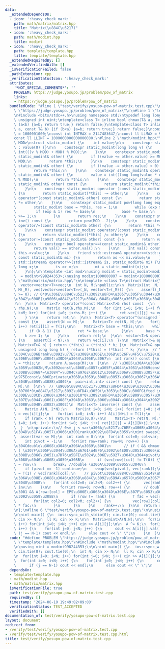 ```yaml
---
data:
  _extendedDependsOn:
  - icon: ':heavy_check_mark:'
    path: math/matrix/matrix.hpp
    title: "Matrix(\u884C\u5217)"
  - icon: ':heavy_check_mark:'
    path: math/modint.hpp
    title: modint
  - icon: ':heavy_check_mark:'
    path: template/template.hpp
    title: template/template.hpp
  _extendedRequiredBy: []
  _extendedVerifiedWith: []
  _isVerificationFailed: false
  _pathExtension: cpp
  _verificationStatusIcon: ':heavy_check_mark:'
  attributes:
    '*NOT_SPECIAL_COMMENTS*': ''
    PROBLEM: https://judge.yosupo.jp/problem/pow_of_matrix
    links:
    - https://judge.yosupo.jp/problem/pow_of_matrix
  bundledCode: "#line 1 \"test/verify/yosupo-pow-of-matrix.test.cpp\"\n#define PROBLEM\
    \ \"https://judge.yosupo.jp/problem/pow_of_matrix\"\n\n#line 1 \"template/template.hpp\"\
    \n#include <bits/stdc++.h>\nusing namespace std;\ntypedef long long ll;\ntypedef\
    \ unsigned int uint;\ntemplate<class T> inline bool chmax(T& a, const T& b) {if\
    \ (a<b) {a=b; return true;} return false;}\ntemplate<class T> inline bool chmin(T&\
    \ a, const T& b) {if (b<a) {a=b; return true;} return false;}\nconst int INTINF\
    \ = 1000001000;\nconst int INTMAX = 2147483647;\nconst ll LLMAX = 9223372036854775807;\n\
    const ll LLINF = 1000000000000000000;\n#line 2 \"math/modint.hpp\"\ntemplate<int\
    \ MOD>\nstruct static_modint {\n    int value;\n\n    constexpr static_modint()\
    \ : value(0) {}\n\n    constexpr static_modint(long long v) {\n        value =\
    \ int(((v % MOD) + MOD) % MOD);\n    }\n\n    constexpr static_modint& operator+=(const\
    \ static_modint& other) {\n        if ((value += other.value) >= MOD) value -=\
    \ MOD;\n        return *this;\n    }\n\n    constexpr static_modint& operator-=(const\
    \ static_modint& other) {\n        if ((value -= other.value) < 0) value += MOD;\n\
    \        return *this;\n    }\n\n    constexpr static_modint& operator*=(const\
    \ static_modint& other) {\n        value = int((long long)value * other.value\
    \ % MOD);\n        return *this;\n    }\n\n    constexpr static_modint operator+(const\
    \ static_modint& other) const {\n        return static_modint(*this) += other;\n\
    \    }\n\n    constexpr static_modint operator-(const static_modint& other) const\
    \ {\n        return static_modint(*this) -= other;\n    }\n\n    constexpr static_modint\
    \ operator*(const static_modint& other) const {\n        return static_modint(*this)\
    \ *= other;\n    }\n\n    constexpr static_modint pow(long long exp) const {\n\
    \        static_modint base = *this, res = 1;\n        while (exp > 0) {\n   \
    \         if (exp & 1) res *= base;\n            base *= base;\n            exp\
    \ >>= 1;\n        }\n        return res;\n    }\n\n    constexpr static_modint\
    \ inv() const {\n        return pow(MOD - 2);\n    }\n\n    constexpr static_modint&\
    \ operator/=(const static_modint& other) {\n        return *this *= other.inv();\n\
    \    }\n\n    constexpr static_modint operator/(const static_modint& other) const\
    \ {\n        return static_modint(*this) /= other;\n    }\n\n    constexpr bool\
    \ operator!=(const static_modint& other) const {\n        return val() != other.val();\n\
    \    }\n\n    constexpr bool operator==(const static_modint& other) const {\n\
    \        return val() == other.val();\n    }\n\n    int val() const {\n      return\
    \ this->value;\n    }\n\n    friend std::ostream& operator<<(std::ostream& os,\
    \ const static_modint& mi) {\n        return os << mi.value;\n    }\n\n    friend\
    \ std::istream& operator>>(std::istream& is, static_modint& mi) {\n        long\
    \ long x;\n        is >> x;\n        mi = static_modint(x);\n        return is;\n\
    \    }\n};\n\ntemplate <int mod>\nusing modint = static_modint<mod>;\nusing modint998244353\
    \  = modint<998244353>;\nusing modint1000000007 = modint<1000000007>;\n#line 2\
    \ \"math/matrix/matrix.hpp\"\n\ntemplate <class T>\nstruct Matrix{\nprivate: \n\
    \  vector<vector<T>>vec;\n  int N, M;\npublic:\n\n  Matrix(int _N, int _M) : N(_N),\
    \ M(_M), vec(vector<vector<T>>(_N, vector<T>(_M))) {\n    assert(_N >= 0 && _M\
    \ >= 0); // 0*0\u306E\u884C\u5217\u3092\u8FD4\u3057\u305F\u3044\u3068\u304D\u3082\
    \u3042\u308B(\u9006\u884C\u5217\u306A\u304B\u3063\u305F\u3068\u304D\u3068\u304B\
    )\n  }\n\n  Matrix<T> operator*(const Matrix<T>& rhs) const  {\n    assert(M ==\
    \ rhs.N);\n    Matrix ret(N,rhs.M);\n    for (int i=0; i<N; i++) for (int k=0;\
    \ k<M; k++) for(int j=0; j<rhs.M; j++) {\n      ret.vec[i][j] += vec[i][k] * rhs.vec[k][j];\n\
    \    } \n\n    return ret;\n  }\n\n  Matrix<T> operator^(unsigned long long k)\
    \ const {\n    assert(N == M);\n    Matrix<T> ret(N, N);\n    for(int i=0; i<N;\
    \ i++) ret[i][i] = T(1);\n\n    Matrix<T> base = *this;\n\n    while (k > 0) {\n\
    \      if (k & 1) {\n        ret *= base;\n      }\n\n      base *= base;\n  \
    \    k >>= 1; \n    }\n\n    return ret;\n  }\n\n  vector<T>& operator[](int i)\
    \ {\n    assert(i < N);\n    return vec[i];\n  }\n\n  Matrix<T>& operator*=(const\
    \ Matrix<T>& b) { return (*this) = (*this) * b; }\n  Matrix<T>& operator^=(const\
    \ unsigned long long k) { return (*this) = (*this) ^ k; }\n\n  // \u3055\u3059\
    \u304C\u306Brank\u3092\u77E5\u308B\u306E\u306B\u526F\u4F5C\u7528\u304C\u3042\u308B\
    \u306E\u306F\u30E4\u30D0\u3044\u306E\u3067\n  int rank() const {\n    Matrix A\
    \ = *this;\n    return A.sweep(M);\n  }\n\n  // \u30B5\u30A4\u30BA\u3092\u8FD4\
    \u3059\u3002N,M\u3092const\u306B\u3057\u305F\u3044\u3051\u3069const\u306B\u3059\
    \u308B\u3068*=\u3084^=\u304C\u9762\u5012\u306B\u306A\u308B\u305F\u3081\u3001N,M\u3092\
    \u975Econst\u306Eprivate\u306B\u3059\u308B\u3053\u3068\u3067\u306A\u3093\u3068\
    \u304B\u3059\u308B\u3002\n  pair<int,int> size() const {\n    return make_pair(N,\
    \ M);\n  }\n\n  // \u9006\u884C\u5217\u3092\u8FD4\u3059\u3002\u306A\u3051\u308C\
    \u30700*0\u884C\u5217\u3092\u8FD4\u3059(\u3053\u308C\u306FGifted infants\u306E\
    \u30DE\u30CD\u3060\u304C\u30010*0\u3092\u8FD4\u3059\u5B09\u3057\u3055\u306F\u3044\
    \u307E\u3044\u3061\u308F\u304B\u3063\u3066\u3044\u306A\u3044\u3002\u5909\u3048\
    \u308B\u304B\u3082\u3002)\n  Matrix<T> inverse() const {\n    assert(N == M);\n\
    \    Matrix A(N, 2*N);\n    for(int i=0; i<N; i++) for(int j=0; j<N; j++) A[i][j]\
    \ = vec[i][j];\n    for(int i=0; i<N; i++) A[i][N+i] = T(1);\n    int rank = A.sweep(N);\n\
    \    if (rank < N) return Matrix(0,0);\n\n    Matrix<T> ret(N, N);\n    for(int\
    \ i=0; i<N; i++) for(int j=0; j<N; j++) ret[i][j] = A[i][N+j];\n\n    return ret;\n\
    \  }  \n\nprivate:\n// 0<= j < var\u306Aj\u5217\u76EE\u306B\u3064\u3044\u3066\u6383\
    \u304D\u51FA\u3057\u3066\u3001rank\u3092\u8FD4\u3059\n\nint sweep(int var) {\n\
    \  assert(var <= M);\n  int rank = 0;\n\n  for(int col=0; col<var; col++) {\n\
    \    int pivot = -1;\n    for(int row=rank; row<N; row++) {\n      // \u3053\u308C\
    \u304Cdouble\u3068\u304B\u306A\u3089\u3001\n      // if ( && chmax(mx, asb(A[row][col]))\
    \ ) \u307F\u305F\u3044\u306A\u6761\u4EF6\u3092\u4ED8\u3051\u3066\u3001\u3067\u304D\
    \u308B\u3060\u3051\u7D76\u5BFE\u5024\u306E\u5927\u304D\u3044pivot\u3092\u9078\u3076\
    \u3088\u3046\u306B\u3059\u308B\n      if (vec[row][col] != T(0)) {\n        pivot\
    \ = row;\n        break; //double \u306A\u3089\u9055\u3046\n      }\n    }\n\n\
    \    if (pivot == -1) continue;\n    swap(vec[pivot], vec[rank]);\n\n    T inv\
    \ = T(1) / vec[rank][col];\n    // pivot\u306E\u884C\u306E\u5148\u982D\u304C1\u306B\
    \u306A\u308B\u3088\u3046\u306B\u884C\u3092\u5B9A\u6570\u500D\u3057\u3066\u63C3\
    \u3048\u308B\n    for(int col2=0; col2<M; col2++) {\n      vec[rank][col2] *=\
    \ inv;\n    }\n\n    for(int row=0; row<N; row++) {\n      // double\u306A\u3089\
    \u3001 && A[row:[col] > EPS\u306E\u3068\u304D\u306E\u307F\u3053\u306E\u64CD\u4F5C\
    \u3092\u3059\u308B\n      if (row != rank) {\n        T fac = vec[row][col];\n\
    \        for(int col2=0; col2<M; col2++) {\n          vec[row][col2] -= vec[rank][col2]\
    \ * fac;\n        }\n      }\n    }\n    rank++;\n  }\n\n  return rank;\n}\n\n\
    \n};\n#line 6 \"test/verify/yosupo-pow-of-matrix.test.cpp\"\n\nusing mint = modint998244353;\n\
    \n\nint main() {\n  ios::sync_with_stdio(0); cin.tie(0); cout.tie(0);\n  int N;\
    \ cin >> N;\n  ll K; cin >> K;\n\n  Matrix<mint>A(N,N);\n\n  for(int i=0; i<N;\
    \ i++) for(int j=0; j<N; j++) cin >> A[i][j];\n\n  A ^= K;\n  for(int i=0; i<N;\
    \ i++) {\n    for(int j=0; j<N; j++) {\n      cout << A[i][j].val();\n      if\
    \ (j == N-1) cout << endl;\n      else cout << \" \";\n    }\n  }\n}\n"
  code: "#define PROBLEM \"https://judge.yosupo.jp/problem/pow_of_matrix\"\n\n#include\
    \ \"template/template.hpp\"\n#include \"math/modint.hpp\"\n#include \"math/matrix/matrix.hpp\"\
    \n\nusing mint = modint998244353;\n\n\nint main() {\n  ios::sync_with_stdio(0);\
    \ cin.tie(0); cout.tie(0);\n  int N; cin >> N;\n  ll K; cin >> K;\n\n  Matrix<mint>A(N,N);\n\
    \n  for(int i=0; i<N; i++) for(int j=0; j<N; j++) cin >> A[i][j];\n\n  A ^= K;\n\
    \  for(int i=0; i<N; i++) {\n    for(int j=0; j<N; j++) {\n      cout << A[i][j].val();\n\
    \      if (j == N-1) cout << endl;\n      else cout << \" \";\n    }\n  }\n}\n"
  dependsOn:
  - template/template.hpp
  - math/modint.hpp
  - math/matrix/matrix.hpp
  isVerificationFile: true
  path: test/verify/yosupo-pow-of-matrix.test.cpp
  requiredBy: []
  timestamp: '2024-06-10 19:49:02+09:00'
  verificationStatus: TEST_ACCEPTED
  verifiedWith: []
documentation_of: test/verify/yosupo-pow-of-matrix.test.cpp
layout: document
redirect_from:
- /verify/test/verify/yosupo-pow-of-matrix.test.cpp
- /verify/test/verify/yosupo-pow-of-matrix.test.cpp.html
title: test/verify/yosupo-pow-of-matrix.test.cpp
---
```

